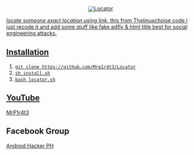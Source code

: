 <p align="center">
 <img src="https://encrypted-tbn0.gstatic.com/images?q=tbn:ANd9GcRikM5hRuo5ONRJNg9eH523AwdKQLSlR3DVYw&usqp=CAU" alt="" />
</p>
<p align="center">
 <a href="#"><img align="center" src="https://img.shields.io/static/v1?lab /></a> 
</p>






# Locator
*locate someone exact location using link.*
this from Thelinuxchoise code i just recode it
and add some stuff like fake adfly & html title
best for social engineering attacks.

## Installation
1. `git clone https://github.com/Mrp1r4t3/Locator`
1. `sh install.sh`
1. `bash locator.sh`

## YouTube
[MrP1r4t3](https://www.youtube.com/c/mrp1r4t3)
## Facebook Group
[Android Hacker PH](https://www.facebook.com/groups/1778790372291663/)
